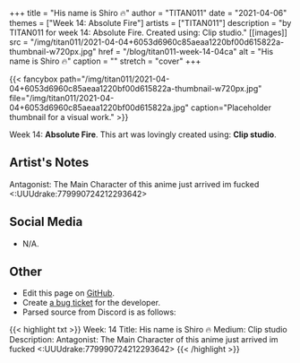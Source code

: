 +++
title =       "His name is Shiro 🔥"
author =      "TITAN011"
date =        "2021-04-06"
themes =      ["Week 14: Absolute Fire"]
artists =     ["TITAN011"]
description = "by TITAN011 for week 14: Absolute Fire. Created using: Clip studio."
[[images]]
      src = "/img/titan011/2021-04-04+6053d6960c85aeaa1220bf00d615822a-thumbnail-w720px.jpg"
      href = "/blog/titan011-week-14-04ca"
      alt = "His name is Shiro 🔥"
      caption = ""
      stretch = "cover"
+++


{{< fancybox path="/img/titan011/2021-04-04+6053d6960c85aeaa1220bf00d615822a-thumbnail-w720px.jpg" file="/img/titan011/2021-04-04+6053d6960c85aeaa1220bf00d615822a.jpg" caption="Placeholder thumbnail for a visual work." >}}


Week 14: **Absolute Fire**. This art was lovingly created using: **Clip studio**.

## Artist's Notes

Antagonist: The Main Character of this anime just arrived im fucked <:UUUdrake:779990724212293642>

## Social Media

- N/A.

## Other

- Edit this page on [GitHub](https://github.com/teaminkling/web-refresh/edit/main/content/blog/titan011-week-14-04ca.md).
- Create [a bug ticket](https://github.com/teaminkling/web-refresh/issues/new?assignees=&labels=bug&template=problem-report.md&title=) for the developer.
- Parsed source from Discord is as follows:

{{< highlight txt >}}
Week: 14
Title: His name is Shiro 🔥 
Medium: Clip studio
Description: Antagonist: The Main Character of this anime just arrived im fucked <:UUUdrake:779990724212293642>
{{< /highlight >}}